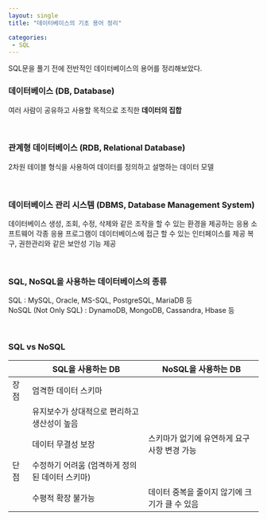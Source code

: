 ```yaml
---
layout: single
title: "데이터베이스의 기초 용어 정리"

categories:
 - SQL
---
```


SQL문을 풀기 전에 전반적인 데이터베이스의 용어를 정리해보았다.
### 데이터베이스 (DB, Database)

여러 사람이 공유하고 사용할 목적으로 조직한 **데이터의 집합**
 
<br>

### 관계형 데이터베이스 (RDB, Relational Database)

2차원 테이블 형식을 사용하여 데이터를 정의하고 설명하는 데이터 모델
 
<br>

### 데이터베이스 관리 시스템 (DBMS, Database Management System)

데이터베이스 생성, 조회, 수정, 삭제와 같은 조작을 할 수 있는 환경을 제공하는 응용 소프트웨어
각종 응용 프로그램이 데이터베이스에 접근 할 수 있는 인터페이스를 제공
복구, 권한관리와 같은 보안성 기능 제공
 
 <br>

### SQL, NoSQL을 사용하는 데이터베이스의 종류

SQL : MySQL, Oracle, MS-SQL, PostgreSQL, MariaDB 등 <br>
NoSQL (Not Only SQL) : DynamoDB, MongoDB, Cassandra, Hbase 등
 

<br>

### SQL vs NoSQL


 | |	SQL을 사용하는 DB |	NoSQL을 사용하는 DB |
 |---|---|---|
장점	| 엄격한 데이터 스키마 | |
| | 유지보수가 상대적으로 편리하고 생산성이 높음 |
| | 데이터 무결성 보장 |	스키마가 없기에 유연하게 요구사항 변경 가능
단점	| 수정하기 어려움 (엄격하게 정의된 데이터 스키마) |
| | 수평적 확장 불가능 |	데이터 중복을 줄이지 않기에 크기가 클 수 있음
